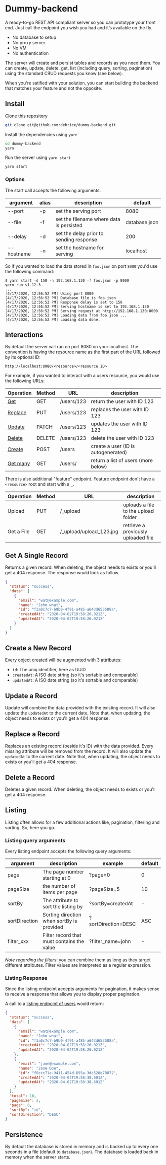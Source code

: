 # Dummy-backend

A ready-to-go REST API compliant server so you can prototype your front end. Just call the endpoint you wish you had and it’s available on the fly.

- No database to setup
- No proxy server
- No VM
- No authentication

The server will create and persist tables and records as you need them. You can
create, update, delete, get, list (including query, sorting, pagination) using the standard CRUD requests you know (see below).

When you're satified with your solution, you can start building the backend that matches your feature and not the opposite.

## Install

Clone this repository

```sh
git clone git@github.com:debrice/dummy-backend.git
```

Install the dependencies using `yarn`

```sh
cd dummy-backend
yarn
```

Run the server using `yarn start`

```sh
yarn start
```

### Options

The start call accepts the following arguments:

| argument   | alias | description                              | default       |
| ---------- | ----- | ---------------------------------------- | ------------- |
| --port     | -p    | set the serving port                     | 8080          |
| --file     | -f    | set the filename where data is persisted | database.json |
| --delay    | -d    | set the delay prior to sending response  | 200           |
| --hostname | -n    | set the hostname for serving             | localhost     |

So if you wanted to load the data stored in `foo.json` on port `8000` you'd use the following command:

```
$ yarn start -d 150 -n 192.168.1.130 -f foo.json -p 8000
yarn run v1.12.3
...
[4/17/2020, 12:56:52 PM] Using port 8000
[4/17/2020, 12:56:52 PM] Database file is foo.json
[4/17/2020, 12:56:52 PM] Response delay is set to 150
[4/17/2020, 12:56:52 PM] Serving hostname is set to 192.168.1.130
[4/17/2020, 12:56:52 PM] Serving request at http://192.168.1.130:8000
[4/17/2020, 12:56:52 PM] Loading data from foo.json ...
[4/17/2020, 12:56:52 PM] Loading data done.
```

## Interactions

By default the server will run on port 8080 on your localhost. The convention is having the resource name as the first part of the URL followed by its optional ID:

```
http://localhost:8080/<resource>/<resource ID>
```

For example, if you wanted to interact with a users resource, you would use the following URLs:

| Operation                      | Method | URL        | description                         |
| ------------------------------ | ------ | ---------- | ----------------------------------- |
| [Get](#get-a-single-record)    | GET    | /users/123 | return the user with ID 123         |
| [Replace](#replace-a-record)   | PUT    | /users/123 | replaces the user with ID 123       |
| [Update](#update-a-record)     | PATCH  | /users/123 | updates the user with ID 123        |
| [Delete](#delete-a-record)     | DELETE | /users/123 | delete the user with ID 123         |
| [Create](#create-a-new-record) | POST   | /users     | create a user (ID is autogenerated) |
| [Get many](#listing)           | GET    | /users/    | return a list of users (more below) |

There is also additional "feature" endpoint. Feature endpoint don't have a `<resource>` root and start with a `_`.

| Operation  | Method | URL                      | description                         |
| ---------- | ------ | ------------------------ | ----------------------------------- |
| Upload     | PUT    | /\_upload                | uploads a file to the upload folder |
| Get a File | GET    | /\_upload/upload_123.jpg | retrieve a previously uploaded file |

## Get A Single Record

Returns a given record. When deleting, the object needs to exists or you'll get a 404 response. The response would look as follow.

```json
{
  "status": "success",
  "data": [
    {
      "email": "wat@example.com",
      "name": "John what",
      "id": "f3a0c7c7-b9b0-4f91-a485-a643d653508a",
      "createdAt": "2020-04-02T19:58:26.021Z",
      "updatedAt": "2020-04-02T19:58:26.021Z"
    }
  ]
}
```

## Create a New Record

Every object created will be augmented with 3 attributes:

- `id`: The uniq identifier, here as UUID
- `createdAt`: A ISO date string (so it's sortable and comparable)
- `updatedAt`: A ISO date string (so it's sortable and comparable)

## Update a Record

Update will combine the data provided with the existing record.
It will also update the `updatedAt` to the current date.
Note that, when updating, the object needs to exists or you'll get a 404 response.

## Replace a Record

Replaces an existing record (beside it's ID) with the data provided. Every missing
attribute will be removed from the record.
It will also update the `updatedAt` to the current date.
Note that, when updating, the object needs to exists or you'll get a 404 response.

## Delete a Record

Deletes a given record. When deleting, the object needs to exists or you'll get a 404 response.

## Listing

Listing often allows for a few additional actions like, pagination, filtering and sorting. So, here you go...

### Listing query arguments

Every listing endpoint accepts the following query arguments:

| argument      | description                                | example             | default |
| ------------- | ------------------------------------------ | ------------------- | ------- |
| page          | The page number starting at 0              | ?page=0             | 0       |
| pageSize      | the number of items per page               | ?pageSize=5         | 10      |
| sortBy        | The attribute to sort the listing by       | ?sortBy=createdAt   | -       |
| sortDirection | Sorting direction when sortBy is provided  | ?sortDirection=DESC | ASC     |
| filter_xxx    | Filter record that must contains the value | ?filter_name=john   | -       |

_Note regarding the filters_: you can combine them as long as they target different attributes. Filter values are interpreted as a regular expression.

### Listing Response

Since the listing endpoint accepts arguments for pagination, it makes sense to receive a response that allows you to display proper pagination.

A call to a [listing endpoint of users](http://localhost:8080/users/?pageSize=2&sortBy=id&sortDirection=DESC) would return:

```json
{
  "status": "success",
  "data": [
    {
      "email": "wat@example.com",
      "name": "John what",
      "id": "f3a0c7c7-b9b0-4f91-a485-a643d653508a",
      "createdAt": "2020-04-02T19:58:26.021Z",
      "updatedAt": "2020-04-02T19:58:26.021Z"
    },
    {
      "email": "jane@example.com",
      "name": "Jane Doe",
      "id": "f0ccc71e-9411-454d-895a-3dc528e78872",
      "createdAt": "2020-04-02T19:58:38.601Z",
      "updatedAt": "2020-04-02T19:58:38.601Z"
    }
  ],
  "total": 10,
  "pageSize": 2,
  "page": 0,
  "sortBy": "id",
  "sortDirection": "DESC"
}
```

## Persistence

By default the database is stored in memory and is backed up to every one seconds in a
file (default to `database.json`).
The database is loaded back in memory when the server starts.
